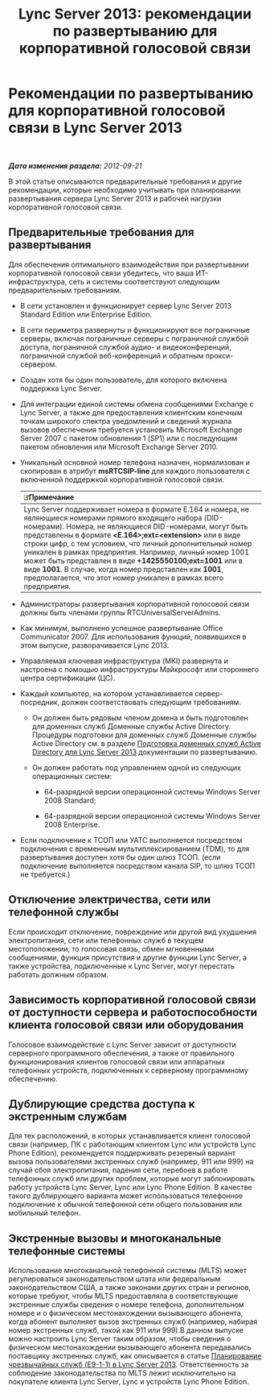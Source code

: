 ﻿---
title: 'Lync Server 2013: рекомендации по развертыванию для корпоративной голосовой связи'
TOCTitle: Рекомендации по развертыванию для корпоративной голосовой связи
ms:assetid: 8985bd93-7613-4cef-9c89-51df6049ed9b
ms:mtpsurl: https://technet.microsoft.com/ru-ru/library/Gg398694(v=OCS.15)
ms:contentKeyID: 49310422
ms.date: 05/19/2016
mtps_version: v=OCS.15
ms.translationtype: HT
---

# Рекомендации по развертыванию для корпоративной голосовой связи в Lync Server 2013

 

_**Дата изменения раздела:** 2012-09-21_

В этой статье описываются предварительные требования и другие рекомендации, которые необходимо учитывать при планировании развертывания сервера Lync Server 2013 и рабочей нагрузки корпоративной голосовой связи.

## Предварительные требования для развертывания

Для обеспечения оптимального взаимодействия при развертывании корпоративной голосовой связи убедитесь, что ваша ИТ-инфраструктура, сеть и системы соответствуют следующим предварительным требованиям.

  - В сети установлен и функционирует сервер Lync Server 2013 Standard Edition или Enterprise Edition.

  - В сети периметра развернуты и функционируют все пограничные серверы, включая пограничные серверы с пограничной службой доступа, пограничной службой аудио- и видеоконференций, пограничной службой веб-конференций и обратным прокси-сервером.

  - Создан хотя бы один пользователь, для которого включена поддержка Lync Server.

  - Для интеграции единой системы обмена сообщениями Exchange с Lync Server, а также для предоставления клиентским конечным точкам широкого спектра уведомлений и сведений журнала вызовов обеспечения требуется установить Microsoft Exchange Server 2007 с пакетом обновления 1 (SP1) или с последующим пакетом обновления или Microsoft Exchange Server 2010.

  - Уникальный основной номер телефона назначен, нормализован и скопирован в атрибут **msRTCSIP-line** для каждого пользователя с включенной поддержкой корпоративной голосовой связи.
    
    <table>
    <thead>
    <tr class="header">
    <th><img src="images/Gg398412.note(OCS.15).gif" title="note" alt="note" />Примечание</th>
    </tr>
    </thead>
    <tbody>
    <tr class="odd">
    <td>Lync Server поддерживает номера в формате E.164 и номера, не являющиеся номерами прямого входящего набора (DID-номерами). Номера, не являющиеся DID-номерами, могут быть представлены в формате <strong>&lt;E.164&gt;;ext=&lt;extension&gt;</strong> или в виде строки цифр, с тем условием, что личный дополнительный номер уникален в рамках предприятия. Например, личный номер 1001 может быть представлен в виде <strong>+1425550100;ext=1001</strong> или в виде <strong>1001</strong>. В случае, когда номер представлен как <strong>1001</strong>, предполагается, что этот номер уникален в рамках всего предприятия.</td>
    </tr>
    </tbody>
    </table>


  - Администраторы развертывания корпоративной голосовой связи должны быть членами группы RTCUniversalServerAdmins.

  - Как минимум, выполнено успешное развертывание Office Communicator 2007. Для использования функций, появившихся в этом выпуске, разворачивается Lync 2013.

  - Управляемая ключевая инфраструктура (MKI) развернута и настроена с помощью инфраструктуры Майкрософт или стороннего центра сертификации (ЦС).

  - Каждый компьютер, на котором устанавливается сервер-посредник, должен соответствовать следующим требованиям.
    
      - Он должен быть рядовым членом домена и быть подготовлен для доменных служб Доменные службы Active Directory. Процедуры подготовки для доменных служб Доменные службы Active Directory см. в разделе [Подготовка доменных служб Active Directory для Lync Server 2013](lync-server-2013-preparing-active-directory-domain-services.md) документации по развертыванию.
    
      - Он должен работать под управлением одной из следующих операционных систем:
        
          -   
            64-разрядной версии операционной системы Windows Server 2008 Standard;
        
          -   
            64-разрядной версии операционной системы Windows Server 2008 Enterprise.

  - Если подключение к ТСОП или УАТС выполняется посредством подключения с временным мультиплексированием (TDM), то для развертывания доступен хотя бы один шлюз ТСОП. (если подключение выполняется посредством канала SIP, то шлюз ТСОП не требуется.)

## Отключение электричества, сети или телефонной службы

Если происходит отключение, повреждение или другой вид ухудшения электропитания, сети или телефонных служб в текущем местоположении, то голосовая связь, обмен мгновенными сообщениями, функция присутствия и другие функции Lync Server, а также устройства, подключенные к Lync Server, могут перестать работать должным образом.

## Зависимость корпоративной голосовой связи от доступности сервера и работоспособности клиента голосовой связи или оборудования

Голосовое взаимодействие с Lync Server зависит от доступности серверного программного обеспечения, а также от правильного функционирования клиентов голосовой связи или аппаратных телефонных устройств, подключенных к серверному программному обеспечению.

## Дублирующие средства доступа к экстренным службам

Для тех расположений, в которых устанавливается клиент голосовой связи (например, ПК с работающим клиентом Lync или устройств Lync Phone Edition), рекомендуется поддерживать резервный вариант вызова пользователями экстренных служб (например, 911 или 999) на случай сбоя электропитания, падения сети, перебоев в работе телефонных служб или других проблем, которые могут заблокировать работу устройств Lync Server, Lync или Lync Phone Edition. В качестве такого дублирующего варианта может использоваться телефонное подключение к обычной телефонной сети общего пользования или мобильный телефон.

## Экстренные вызовы и многоканальные телефонные системы

Использование многоканальной телефонной системы (MLTS) может регулироваться законодательством штата или федеральным законодательством США, а также законами других стран и регионов, которые требуют, чтобы MLTS предоставляла в соответствующие экстренные службы сведения о номере телефона, дополнительном номере и о физическом местонахождении вызывающего абонента, когда абонент выполняет вызов экстренных служб (например, набирая номер экстренных служб, такой как 911 или 999).В данном выпуске можно настроить Lync Server таким образом, чтобы сведения о физическом местонахождении вызывающего абонента передавались поставщику экстренных служб, как описывается в статье [Планирование чрезвычайных служб (E9-1-1) в Lync Server 2013](lync-server-2013-planning-for-emergency-services-e9-1-1.md). Ответственность за соблюдение законодательства по MLTS лежит исключительно на покупателе клиента Lync Server, Lync и устройств Lync Phone Edition.

